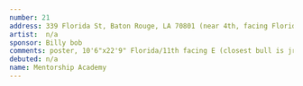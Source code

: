 ```yaml
---
number: 21
address: 339 Florida St, Baton Rouge, LA 70801 (near 4th, facing Florida)
artist:  n/a
sponsor: Billy bob
comments: poster, 10'6"x22'9" Florida/11th facing E (closest bull is jr, #19058, Florida/26th, 157529 imps)
debuted: n/a
name: Mentorship Academy
---
```

